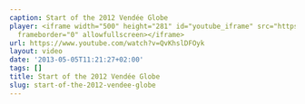 ```yaml
---
caption: Start of the 2012 Vendée Globe
player: <iframe width="500" height="281" id="youtube_iframe" src="https://www.youtube.com/embed/QvKhslDFOyk?feature=oembed&amp;enablejsapi=1&amp;origin=https://safe.txmblr.com&amp;wmode=opaque"
  frameborder="0" allowfullscreen></iframe>
url: https://www.youtube.com/watch?v=QvKhslDFOyk
layout: video
date: '2013-05-05T11:21:27+02:00'
tags: []
title: Start of the 2012 Vendée Globe
slug: start-of-the-2012-vendee-globe
---
```

